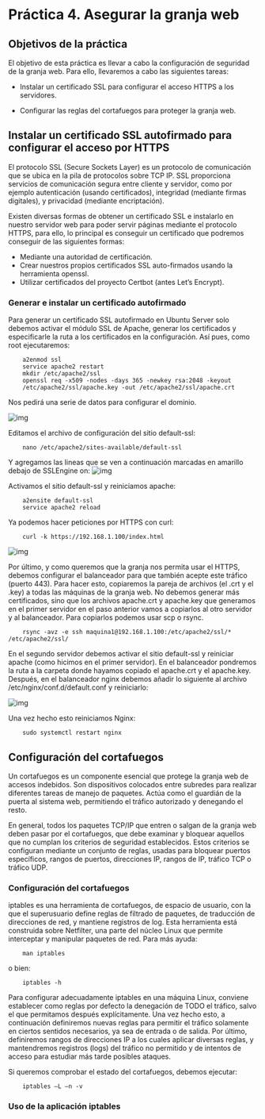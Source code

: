 <H1>Práctica 4. Asegurar la granja web</H1>

<H2>Objetivos de la práctica</H2>
El objetivo de esta práctica es llevar a cabo la configuración de seguridad de la granja
web. Para ello, llevaremos a cabo las siguientes tareas:

- Instalar un certificado SSL para configurar el acceso HTTPS a los servidores.

- Configurar las reglas del cortafuegos para proteger la granja web.

<H2>Instalar un certificado SSL autofirmado para
configurar el acceso por HTTPS</H2>

El protocolo SSL (Secure Sockets Layer) es un protocolo de comunicación que se ubica en la pila de protocolos sobre TCP IP. SSL proporciona servicios de comunicación segura entre cliente y servidor, como por ejemplo autenticación (usando
certificados), integridad (mediante firmas digitales), y privacidad (mediante encriptación).

Existen diversas formas de obtener un certificado SSL e instalarlo en nuestro servidor
web para poder servir páginas mediante el protocolo HTTPS, para ello, lo principal es
conseguir un certificado que podremos conseguir de las siguientes formas:

- Mediante una autoridad de certificación.
- Crear nuestros propios certificados SSL auto-firmados usando la herramienta openssl.
- Utilizar certificados del proyecto Certbot (antes Let’s Encrypt).

<H3>Generar e instalar un certificado autofirmado</H3>
Para generar un certificado SSL autofirmado en Ubuntu Server solo debemos activar
el módulo SSL de Apache, generar los certificados y especificarle la ruta a los
certificados en la configuración. Así pues, como root ejecutaremos:

        a2enmod ssl
        service apache2 restart
        mkdir /etc/apache2/ssl
        openssl req -x509 -nodes -days 365 -newkey rsa:2048 -keyout 
        /etc/apache2/ssl/apache.key -out /etc/apache2/ssl/apache.crt

Nos pedirá una serie de datos para configurar el dominio.

![img](https://github.com/lorcaspal/SWAP1819/blob/master/practica4/images/Captura1.PNG)

Editamos el archivo de configuración del sitio default-ssl:

        nano /etc/apache2/sites-available/default-ssl

Y agregamos las lineas que se ven a continuación marcadas en amarillo debajo de SSLEngine on:
![img](https://github.com/lorcaspal/SWAP1819/blob/master/practica4/images/Captura2.PNG)

Activamos el sitio default-ssl y reiniciamos apache:

        a2ensite default-ssl
        service apache2 reload

Ya podemos hacer peticiones por HTTPS con curl:

        curl -k https://192.168.1.100/index.html

![img](https://github.com/lorcaspal/SWAP1819/blob/master/practica4/images/Captura3.PNG)

Por último, y como queremos que la granja nos permita usar el HTTPS, debemos configurar el balanceador para que también acepte este tráfico (puerto 443). Para hacer esto, copiaremos la pareja de archivos (el .crt y el .key) a todas las máquinas de la granja web. No debemos generar más certificados, sino que los archivos apache.crt y apache.key que generamos en el primer servidor en el paso anterior vamos a copiarlos al otro servidor y al balanceador. Para copiarlos podemos usar scp o rsync.

        rsync -avz -e ssh maquina1@192.168.1.100:/etc/apache2/ssl/* /etc/apache2/ssl/

En el segundo servidor debemos activar el sitio default-ssl y reiniciar apache (como hicimos en el primer servidor). En el balanceador pondremos la ruta a la carpeta donde hayamos copiado el apache.crt y el apache.key. Después, en el balanceador nginx debemos añadir lo siguiente al archivo /etc/nginx/conf.d/default.conf y reiniciarlo:

![img](https://github.com/lorcaspal/SWAP1819/blob/master/practica4/images/Captura4.PNG)

Una vez hecho esto reiniciamos Nginx:

        sudo systemctl restart nginx       

<H2>Configuración del cortafuegos</H2>

Un cortafuegos es un componente esencial que protege la granja web de accesos indebidos. Son dispositivos colocados entre subredes para realizar diferentes tareas de manejo de paquetes. Actúa como el guardián de la puerta al sistema web,
permitiendo el tráfico autorizado y denegando el resto.

En general, todos los paquetes TCP/IP que entren o salgan de la granja web deben pasar por el cortafuegos, que debe examinar y bloquear aquellos que no cumplan los criterios de seguridad establecidos. Estos criterios se configuran mediante un conjunto de reglas, usadas para bloquear puertos específicos, rangos de puertos, direcciones IP, rangos de IP, tráfico TCP o tráfico UDP.

<H3>Configuración del cortafuegos</H3>
iptables es una herramienta de cortafuegos, de espacio de usuario, con la que el superusuario define reglas de filtrado de paquetes, de traducción de direcciones de red, y mantiene registros de log. Esta herramienta está construida sobre Netfilter, una parte del núcleo Linux que permite interceptar y manipular paquetes de red. Para más ayuda: 

        man iptables

o bien:

        iptables -h    


Para configurar adecuadamente iptables en una máquina Linux, conviene establecer como reglas por defecto la denegación de TODO el tráfico, salvo el que permitamos después explícitamente. Una vez hecho esto, a continuación definiremos nuevas reglas para permitir el tráfico solamente en ciertos sentidos necesarios, ya sea de entrada o de salida. Por último, definiremos rangos de direcciones IP a los cuales aplicar diversas reglas, y mantendremos registros (logs) del tráfico no permitido y de intentos de acceso para estudiar más tarde posibles ataques.

Si queremos comprobar el estado del cortafuegos, debemos ejecutar:

        iptables –L –n -v

<H3>Uso de la aplicación iptables</H3>